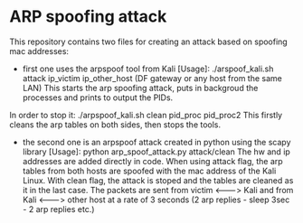 # ARP spoofing attack

This repository contains two files for creating an attack based on spoofing mac addresses:
- first one uses the arpspoof tool from Kali
[Usage]: ./arspoof\_kali.sh attack ip\_victim ip\_other\_host (DF gateway or any host from the same LAN)
This starts the arp spoofing attack, puts in backgroud the processes and prints to output the PIDs.

In order to stop it: ./arpspoof\_kali.sh clean pid\_proc pid\_proc2
This firstly cleans the arp tables on both sides, then stops the tools.

- the second one is an arpspoof attack created in python using the scapy library
[Usage]: python arp\_spoof\_attack.py attack/clean
The hw and ip addresses are added directly in code. When using attack flag, the arp tables
from both hosts are spoofed with the mac address of the Kali Linux.
With clean flag, the attack is stoped and the tables are cleaned as it in the last case.
The packets are sent from victim <---> Kali and from Kali <---> other host at a rate
of 3 seconds (2 arp replies - sleep 3sec - 2 arp replies etc.)
